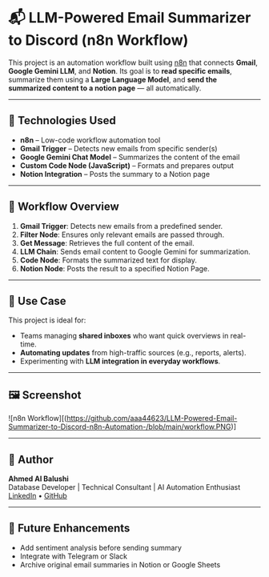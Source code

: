 # 📬 LLM-Powered Email Summarizer to Discord (n8n Workflow)

This project is an automation workflow built using [n8n](https://n8n.io/) that connects **Gmail**, **Google Gemini LLM**, and **Notion**. Its goal is to **read specific emails**, summarize them using a **Large Language Model**, and **send the summarized content to a notion page** — all automatically.

---

## 🔧 Technologies Used

- **n8n** – Low-code workflow automation tool  
- **Gmail Trigger** – Detects new emails from specific sender(s)  
- **Google Gemini Chat Model** – Summarizes the content of the email  
- **Custom Code Node (JavaScript)** – Formats and prepares output  
- **Notion Integration** – Posts the summary to a Notion page  

---

## 🔁 Workflow Overview

1. **Gmail Trigger**: Detects new emails from a predefined sender.
2. **Filter Node**: Ensures only relevant emails are passed through.
3. **Get Message**: Retrieves the full content of the email.
4. **LLM Chain**: Sends email content to Google Gemini for summarization.
5. **Code Node**: Formats the summarized text for display.
6. **Notion Node**: Posts the result to a specified Notion Page.

---

## 📌 Use Case

This project is ideal for:
- Teams managing **shared inboxes** who want quick overviews in real-time.
- **Automating updates** from high-traffic sources (e.g., reports, alerts).
- Experimenting with **LLM integration in everyday workflows**.

---

## 🖼 Screenshot

![n8n Workflow][(https://github.com/aaa44623/LLM-Powered-Email-Summarizer-to-Discord-n8n-Automation-/blob/main/workflow.PNG)]

---


## 📣 Author

**Ahmed Al Balushi**  
Database Developer | Technical Consultant | AI Automation Enthusiast  
[LinkedIn](https://linkedin.com/in/ahmed-al-balushi-31775b146) • [GitHub](https://github.com/aaa44623)

---

## 🧠 Future Enhancements

- Add sentiment analysis before sending summary  
- Integrate with Telegram or Slack  
- Archive original email summaries in Notion or Google Sheets  
